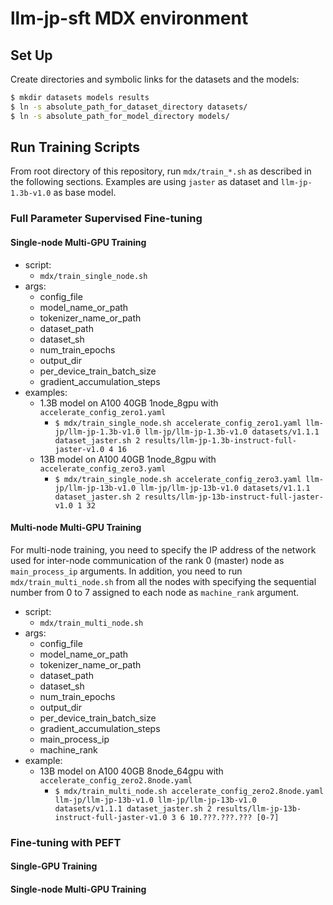 # llm-jp-sft MDX environment

## Set Up

Create directories and symbolic links for the datasets and the models:

```bash
$ mkdir datasets models results
$ ln -s absolute_path_for_dataset_directory datasets/
$ ln -s absolute_path_for_model_directory models/
```

## Run Training Scripts

From root directory of this repository, run `mdx/train_*.sh` as described in the following sections.
Examples are using `jaster` as dataset and `llm-jp-1.3b-v1.0` as base model.

### Full Parameter Supervised Fine-tuning

#### Single-node Multi-GPU Training
- script:
  - `mdx/train_single_node.sh`
- args:
  - config_file
  - model_name_or_path
  - tokenizer_name_or_path
  - dataset_path
  - dataset_sh
  - num_train_epochs
  - output_dir
  - per_device_train_batch_size
  - gradient_accumulation_steps
- examples:
  - 1.3B model on A100 40GB 1node_8gpu with `accelerate_config_zero1.yaml`
    - `$ mdx/train_single_node.sh accelerate_config_zero1.yaml llm-jp/llm-jp-1.3b-v1.0 llm-jp/llm-jp-1.3b-v1.0 datasets/v1.1.1 dataset_jaster.sh 2 results/llm-jp-1.3b-instruct-full-jaster-v1.0 4 16`
  - 13B model on A100 40GB 1node_8gpu with `accelerate_config_zero3.yaml`
    - `$ mdx/train_single_node.sh accelerate_config_zero3.yaml llm-jp/llm-jp-13b-v1.0 llm-jp/llm-jp-13b-v1.0 datasets/v1.1.1 dataset_jaster.sh 2 results/llm-jp-13b-instruct-full-jaster-v1.0 1 32`

#### Multi-node Multi-GPU Training
For multi-node training, you need to specify the IP address of the network used for inter-node communication of the rank 0 (master) node as `main_process_ip` arguments.
In addition, you need to run `mdx/train_multi_node.sh` from all the nodes with specifying the sequential number from 0 to 7 assigned to each node as `machine_rank` argument.
- script:
  - `mdx/train_multi_node.sh`
- args:
  - config_file
  - model_name_or_path
  - tokenizer_name_or_path
  - dataset_path
  - dataset_sh
  - num_train_epochs
  - output_dir
  - per_device_train_batch_size
  - gradient_accumulation_steps
  - main_process_ip
  - machine_rank
- example:
  - 13B model on A100 40GB 8node_64gpu with `accelerate_config_zero2.8node.yaml`
    - `$ mdx/train_multi_node.sh accelerate_config_zero2.8node.yaml llm-jp/llm-jp-13b-v1.0 llm-jp/llm-jp-13b-v1.0 datasets/v1.1.1 dataset_jaster.sh 2 results/llm-jp-13b-instruct-full-jaster-v1.0 3 6 10.???.???.??? [0-7]`

### Fine-tuning with PEFT

#### Single-GPU Training

#### Single-node Multi-GPU Training

